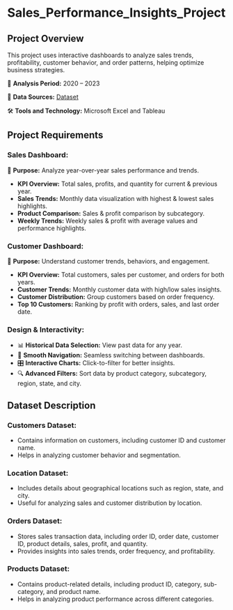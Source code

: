 # Sales_Performance_Insights_Project

## **Project Overview**
This project uses interactive dashboards to analyze sales trends, profitability, customer behavior, and order patterns, helping optimize business strategies.

📅 **Analysis Period:** 2020 – 2023

📂 **Data Sources:** [Dataset](https://github.com/Premith96/Sales_and_Customer_Insights_Project/tree/main/Dataset)

🛠️ **Tools and Technology:** Microsoft Excel and Tableau

## **Project Requirements**  

### **Sales Dashboard:**
📌 **Purpose:** Analyze year-over-year sales performance and trends.  
- **KPI Overview:** Total sales, profits, and quantity for current & previous year.  
- **Sales Trends:** Monthly data visualization with highest & lowest sales highlights.  
- **Product Comparison:** Sales & profit comparison by subcategory.  
- **Weekly Trends:** Weekly sales & profit with average values and performance highlights.  

### **Customer Dashboard:**  
📌 **Purpose:** Understand customer trends, behaviors, and engagement.  
- **KPI Overview:** Total customers, sales per customer, and orders for both years.  
- **Customer Trends:** Monthly customer data with high/low sales insights.  
- **Customer Distribution:** Group customers based on order frequency.  
- **Top 10 Customers:** Ranking by profit with orders, sales, and last order date.  

### **Design & Interactivity:**  
- 📊 **Historical Data Selection:** View past data for any year.  
- 🔄 **Smooth Navigation:** Seamless switching between dashboards.  
- 🎛 **Interactive Charts:** Click-to-filter for better insights.  
- 🔍 **Advanced Filters:** Sort data by product category, subcategory, region, state, and city.  

## **Dataset Description**

### **Customers Dataset:**
- Contains information on customers, including customer ID and customer name.  
- Helps in analyzing customer behavior and segmentation.

### **Location Dataset:**
- Includes details about geographical locations such as region, state, and city.  
- Useful for analyzing sales and customer distribution by location.

### **Orders Dataset:**
- Stores sales transaction data, including order ID, order date, customer ID, product details, sales, profit, and quantity.  
- Provides insights into sales trends, order frequency, and profitability.

### **Products Dataset:**
- Contains product-related details, including product ID, category, sub-category, and product name.  
- Helps in analyzing product performance across different categories.

